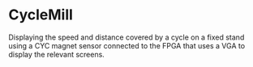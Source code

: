 # CycleMill
Displaying the speed and distance covered by a cycle on a fixed stand using a CYC magnet sensor connected to the FPGA that uses a VGA to display the relevant screens.
